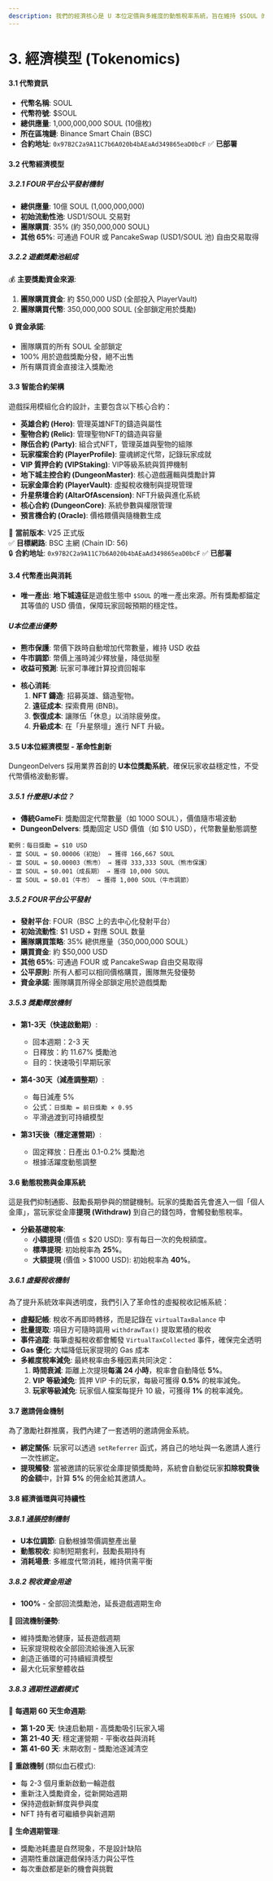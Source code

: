 ```yaml
---
description: 我們的經濟核心是 U 本位定價與多維度的動態稅率系統，旨在維持 $SOUL 的長期價值穩定。
---
```


# 3. 經濟模型 (Tokenomics)

#### **3.1 代幣資訊**

* **代幣名稱**: SOUL
* **代幣符號**: $SOUL
* **總供應量**: 1,000,000,000 SOUL (10億枚)
* **所在區塊鏈**: Binance Smart Chain (BSC)
* **合約地址**: `0x97B2C2a9A11C7b6A020b4bAEaAd349865eaD0bcF` ✅ **已部署**

#### **3.2 代幣經濟模型**

##### **3.2.1 FOUR平台公平發射機制**

* **總供應量**: 10億 SOUL (1,000,000,000)
* **初始流動性池**: USD1/SOUL 交易對
* **團隊購買**: 35% (約 350,000,000 SOUL)
* **其他 65%**: 可通過 FOUR 或 PancakeSwap (USD1/SOUL 池) 自由交易取得

##### **3.2.2 遊戲獎勵池組成**

💰 **主要獎勵資金來源**:
1. **團隊購買資金**: 約 $50,000 USD (全部投入 PlayerVault)
2. **團隊購買代幣**: 350,000,000 SOUL (全部鎖定用於獎勵)

🔒 **資金承諾**:
* 團隊購買的所有 SOUL 全部鎖定
* 100% 用於遊戲獎勵分發，絕不出售
* 所有購買資金直接注入獎勵池

#### **3.3 智能合約架構**

遊戲採用模組化合約設計，主要包含以下核心合約：

* **英雄合約 (Hero)**: 管理英雄NFT的鑄造與屬性
* **聖物合約 (Relic)**: 管理聖物NFT的鑄造與容量
* **隊伍合約 (Party)**: 組合式NFT，管理英雄與聖物的組隊
* **玩家檔案合約 (PlayerProfile)**: 靈魂綁定代幣，記錄玩家成就
* **VIP 質押合約 (VIPStaking)**: VIP等級系統與質押機制
* **地下城主控合約 (DungeonMaster)**: 核心遊戲邏輯與獎勵計算
* **玩家金庫合約 (PlayerVault)**: 虛擬稅收機制與提現管理
* **升星祭壇合約 (AltarOfAscension)**: NFT升級與進化系統
* **核心合約 (DungeonCore)**: 系統參數與權限管理
* **預言機合約 (Oracle)**: 價格餵價與隨機數生成

📌 **當前版本**: V25 正式版  
✅ **目標網路**: BSC 主網 (Chain ID: 56)  
🔒 **合約地址**: `0x97B2C2a9A11C7b6A020b4bAEaAd349865eaD0bcF` ✅ **已部署**

#### **3.4 代幣產出與消耗**

* **唯一產出**: **地下城遠征**是遊戲生態中 `$SOUL` 的唯一產出來源。所有獎勵都錨定其等值的 USD 價值，保障玩家回報預期的穩定性。

##### **U本位產出優勢**
- **熊市保護**: 幣價下跌時自動增加代幣數量，維持 USD 收益
- **牛市調節**: 幣價上漲時減少釋放量，降低拋壓
- **收益可預測**: 玩家可準確計算投資回報率

* **核心消耗**:
  1. **NFT 鑄造**: 招募英雄、鑄造聖物。
  2. **遠征成本**: 探索費用 (BNB)。
  3. **恢復成本**: 讓隊伍「休息」以消除疲勞度。
  4. **升級成本**: 在「升星祭壇」進行 NFT 升級。

#### **3.5 U本位經濟模型 - 革命性創新**

DungeonDelvers 採用業界首創的 **U本位獎勵系統**，確保玩家收益穩定性，不受代幣價格波動影響。

##### **3.5.1 什麼是U本位？**
* **傳統GameFi**: 獎勵固定代幣數量（如 1000 SOUL），價值隨市場波動
* **DungeonDelvers**: 獎勵固定 USD 價值（如 $10 USD），代幣數量動態調整

```
範例：每日獎勵 = $10 USD
- 當 SOUL = $0.00006（初始） → 獲得 166,667 SOUL
- 當 SOUL = $0.00003（熊市） → 獲得 333,333 SOUL（熊市保護）
- 當 SOUL = $0.001（成長期） → 獲得 10,000 SOUL
- 當 SOUL = $0.01（牛市） → 獲得 1,000 SOUL（牛市調節）
```

##### **3.5.2 FOUR平台公平發射**
* **發射平台**: FOUR（BSC 上的去中心化發射平台）
* **初始流動性**: $1 USD + 對應 SOUL 数量
* **團隊購買策略**: 35% 總供應量（350,000,000 SOUL）
* **購買資金**: 約 $50,000 USD
* **其他 65%**: 可通過 FOUR 或 PancakeSwap 自由交易取得
* **公平原則**: 所有人都可以相同價格購買，團隊無先發優勢
* **資金承諾**: 團隊購買所得全部鎖定用於遊戲獎勵

##### **3.5.3 獎勵釋放機制**
* **第1-3天（快速啟動期）**:
  - 回本週期：2-3 天
  - 日釋放：約 11.67% 獎勵池
  - 目的：快速吸引早期玩家
  
* **第4-30天（減產調整期）**:
  - 每日減產 5%
  - 公式：`日獎勵 = 前日獎勵 × 0.95`
  - 平滑過渡到可持續模型
  
* **第31天後（穩定運營期）**:
  - 固定釋放：日產出 0.1-0.2% 獎勵池
  - 根據活躍度動態調整

#### **3.6 動態稅務與金庫系統**

這是我們抑制通膨、鼓勵長期參與的關鍵機制。玩家的獎勵首先會進入一個「個人金庫」，當玩家從金庫**提現 (Withdraw)** 到自己的錢包時，會觸發動態稅率。

* **分級基礎稅率**:
  * **小額提現** (價值 ≤ $20 USD): 享有每日一次的免稅額度。
  * **標準提現**: 初始稅率為 **25%**。
  * **大額提現** (價值 > $1000 USD): 初始稅率為 **40%**。

##### **3.6.1 虛擬稅收機制**

為了提升系統效率與透明度，我們引入了革命性的虛擬稅收記帳系統：

* **虛擬記帳**: 稅收不再即時轉移，而是記錄在 `virtualTaxBalance` 中
* **批量提取**: 項目方可隨時調用 `withdrawTax()` 提取累積的稅收
* **事件追蹤**: 每筆虛擬稅收都會觸發 `VirtualTaxCollected` 事件，確保完全透明
* **Gas 優化**: 大幅降低玩家提現的 Gas 成本
* **多維度稅率減免**: 最終稅率由多種因素共同決定：
  1. **時間衰減**: 距離上次提現**每滿 24 小時**，稅率會自動降低 **5%**。
  2. **VIP 等級減免**: 質押 VIP 卡的玩家，每級可獲得 **0.5%** 的稅率減免。
  3. **玩家等級減免**: 玩家個人檔案每提升 10 級，可獲得 **1%** 的稅率減免。

#### **3.7 邀請佣金機制**

為了激勵社群推廣，我們內建了一套透明的邀請佣金系統。

* **綁定關係**: 玩家可以透過 `setReferrer` 函式，將自己的地址與一名邀請人進行一次性綁定。
* **提現觸發**: 當被邀請的玩家從金庫提領獎勵時，系統會自動從玩家**扣除稅費後的金額**中，計算 **5%** 的佣金給其邀請人。

#### **3.8 經濟循環與可持續性**

##### **3.8.1 通脹控制機制**
* **U本位調節**: 自動根據幣價調整產出量
* **動態稅收**: 抑制短期套利，鼓勵長期持有
* **消耗場景**: 多維度代幣消耗，維持供需平衡

##### **3.8.2 稅收資金用途**
* **100%** - 全部回流獎勵池，延長遊戲週期生命

🔄 **回流機制優勢**:
- 維持獎勵池健康，延長遊戲週期
- 玩家提現稅收全部回流給後進入玩家
- 創造正循環的可持續經濟模型
- 最大化玩家整體收益

##### **3.8.3 週期性遊戲模式**

🔄 **每週期 60 天生命週期**:
* **第 1-20 天**: 快速启動期 - 高獎勵吸引玩家入場
* **第 21-40 天**: 穩定運營期 - 平衡收益與消耗
* **第 41-60 天**: 末期收割 - 獎勵池逐減清空

🔁 **重啟機制** (類似血石模式):
- 每 2-3 個月重新啟動一輪遊戲
- 重新注入獎勵資金，從新開始週期
- 保持遊戲新鮮度與參與度
- NFT 持有者可繼續參與新週期

🎯 **生命週期管理**:
- 獎勵池耗盡是自然現象，不是設計缺陷
- 週期性重啟讓遊戲保持活力與公平性
- 每次重啟都是新的機會與挑戰
